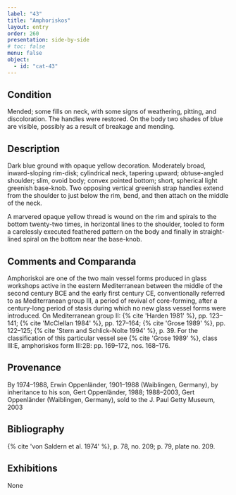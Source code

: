 ```yaml
---
label: "43"
title: "Amphoriskos"
layout: entry
order: 260
presentation: side-by-side
# toc: false
menu: false
object:
  - id: "cat-43"
---
```


## Condition

Mended; some fills on neck, with some signs of weathering, pitting, and discoloration. The handles were restored. On the body two shades of blue are visible, possibly as a result of breakage and mending.

## Description

Dark blue ground with opaque yellow decoration. Moderately broad, inward-sloping rim-disk; cylindrical neck, tapering upward; obtuse-angled shoulder; slim, ovoid body; convex pointed bottom; short, spherical light greenish base-knob. Two opposing vertical greenish strap handles extend from the shoulder to just below the rim, bend, and then attach on the middle of the neck.

A marvered opaque yellow thread is wound on the rim and spirals to the bottom twenty-two times, in horizontal lines to the shoulder, tooled to form a carelessly executed feathered pattern on the body and finally in straight-lined spiral on the bottom near the base-knob.

## Comments and Comparanda

Amphoriskoi are one of the two main vessel forms produced in glass workshops active in the eastern Mediterranean between the middle of the second century BCE and the early first century CE, conventionally referred to as Mediterranean group III, a period of revival of core-forming, after a century-long period of stasis during which no new glass vessel forms were introduced. On Mediterranean group II: {% cite 'Harden 1981' %}, pp. 123–141; {% cite 'McClellan 1984' %}, pp. 127–164; {% cite 'Grose 1989' %}, pp. 122–125; {% cite 'Stern and Schlick-Nolte 1994' %}, p. 39. For the classification of this particular vessel see {% cite 'Grose 1989' %}, class III:E, amphoriskos form III:2B: pp. 169–172, nos. 168–176.

## Provenance

By 1974–1988, Erwin Oppenländer, 1901–1988 (Waiblingen, Germany), by inheritance to his son, Gert Oppenländer, 1988; 1988–2003, Gert Oppenländer (Waiblingen, Germany), sold to the J. Paul Getty Museum, 2003

## Bibliography

{% cite 'von Saldern et al. 1974' %}, p. 78, no. 209; p. 79, plate no. 209.

## Exhibitions

None